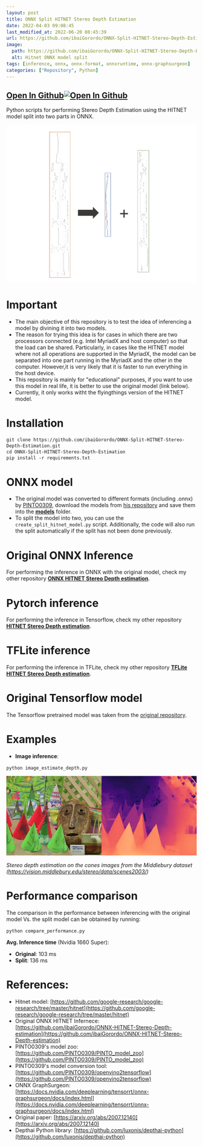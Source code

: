 ```yaml
---
layout: post
title: ONNX Split HITNET Stereo Depth Estimation
date: 2022-04-03 09:08:45 
last_modified_at: 2022-06-20 08:45:39 
url: https://github.com/ibaiGorordo/ONNX-Split-HITNET-Stereo-Depth-Estimation
image:
  path: https://github.com/ibaiGorordo/ONNX-Split-HITNET-Stereo-Depth-Estimation/raw/main/doc/img/split.png
  alt: Hitnet ONNX model split
tags: [inference, onnx, onnx-format, onnxruntime, onnx-graphsurgeon]
categories: ["Repository", Python]
---
```


## [Open In Github](https://github.com/ibaiGorordo/ONNX-Split-HITNET-Stereo-Depth-Estimation)[![Open In Github](https://icons-for-free.com/download-icon-part+1+github-1320568339880199515_0.svg)](https://github.com/ibaiGorordo/ONNX-Split-HITNET-Stereo-Depth-Estimation)

 Python scripts for performing Stereo Depth Estimation using the HITNET model split into two parts in ONNX.

![Hitnet ONNX model split](https://github.com/ibaiGorordo/ONNX-Split-HITNET-Stereo-Depth-Estimation/raw/main/doc/img/split.png)

# Important
- The main objective of this repository is to test the idea of inferencing a model by divining it into two models.
- The reason for trying this idea is for cases in which there are two processors connected (e.g. Intel MyriadX and host computer) so that the load can be shared. Particularly, in cases like the HITNET model where not all operations are supported in the MyriadX, the model can be separated into one part running in the MyriadX and the other in the computer. However,it is very likely that it is faster to run everything in the host device.
- This repository is mainly for "educational" purposes, if you want to use this model in real life, it is better to use the original model (link below).
- Currently, it only works witht the flyingthings version of the HITNET model.

# Installation
```
git clone https://github.com/ibaiGorordo/ONNX-Split-HITNET-Stereo-Depth-Estimation.git
cd ONNX-Split-HITNET-Stereo-Depth-Estimation
pip install -r requirements.txt
```

# ONNX model
- The original model was converted to different formats (including .onnx) by [PINTO0309](https://github.com/PINTO0309), download the models from [his repository](https://github.com/PINTO0309/PINTO_model_zoo/tree/main/142_HITNET) and save them into the **[models](https://github.com/ibaiGorordo/ONNX-Split-HITNET-Stereo-Depth-Estimation/tree/main/models)** folder. 
- To split the model into two, you can use the `create_split_hitnet_model.py` script. Additionally, the code will also run the split automatically if the split has not been done previously.

# Original ONNX Inference
For performing the inference in ONNX with the original model, check my other repository **[ONNX HITNET Stereo Depth estimation](https://github.com/ibaiGorordo/ONNX-HITNET-Stereo-Depth-estimation)**.

# Pytorch inference
For performing the inference in Tensorflow, check my other repository **[HITNET Stereo Depth estimation](https://github.com/ibaiGorordo/HITNET-Stereo-Depth-estimation)**.

# TFLite inference
For performing the inference in TFLite, check my other repository **[TFLite HITNET Stereo Depth estimation](https://github.com/ibaiGorordo/TFLite-HITNET-Stereo-depth-estimation)**.

# Original Tensorflow model
The Tensorflow pretrained model was taken from the [original repository](https://github.com/google-research/google-research/tree/master/hitnet).
 
# Examples

 * **Image inference**:
 
  ```
 python image_estimate_depth.py
 ```
 
 ![Hitnet Split depth estimation](https://github.com/ibaiGorordo/ONNX-Split-HITNET-Stereo-Depth-Estimation/raw/main/doc/img/out.jpg)
 
 *Stereo depth estimation on the cones images from the Middlebury dataset (https://vision.middlebury.edu/stereo/data/scenes2003/)*


# Performance comparison
The comparison in the performance between inferencing with the original model Vs. the split model can be obtained by running:
 
  ```
  python compare_performance.py
  ```
**Avg. Inference time** (Nvidia 1660 Super): 
 - **Original**: 103 ms
 - **Split**: 136 ms

# References:
* Hitnet model: [https://github.com/google-research/google-research/tree/master/hitnet](https://github.com/google-research/google-research/tree/master/hitnet)
* Original ONNX HITNET Infernece: [https://github.com/ibaiGorordo/ONNX-HITNET-Stereo-Depth-estimation](https://github.com/ibaiGorordo/ONNX-HITNET-Stereo-Depth-estimation)
* PINTO0309's model zoo: [https://github.com/PINTO0309/PINTO_model_zoo](https://github.com/PINTO0309/PINTO_model_zoo)
* PINTO0309's model conversion tool: [https://github.com/PINTO0309/openvino2tensorflow](https://github.com/PINTO0309/openvino2tensorflow)
* ONNX GraphSurgeon: [https://docs.nvidia.com/deeplearning/tensorrt/onnx-graphsurgeon/docs/index.html](https://docs.nvidia.com/deeplearning/tensorrt/onnx-graphsurgeon/docs/index.html)
* Original paper: [https://arxiv.org/abs/2007.12140](https://arxiv.org/abs/2007.12140)
* Depthai Python library: [https://github.com/luxonis/depthai-python](https://github.com/luxonis/depthai-python)
 
